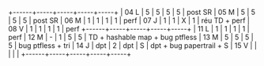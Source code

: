 +------+-----+-----+-----+-----+
| 04 L |  5  |  5  |  5  |  5  | post SR
| 05 M |  5  |  5  |  5  |  5  | post SR
| 06 M |  1  |  1  |  1  |  1  | perf
| 07 J |  1  |  1  |  X  |  1  | réu TD + perf
| 08 V |  1  |  1  |  1  |  1  | perf
+------+-----+-----+-----+-----+
| 11 L |  1  |  1  |  1  |  1  | perf
| 12 M |  -  |  1  |  5  |  5  | TD + hashable map + bug ptfless
| 13 M |  5  |  5  |  5  |  5  | bug ptfless + tri
| 14 J | dpt |  2  | dpt |  S  | dpt + bug papertrail + S
| 15 V |     |     |     |     |
+------+-----+-----+-----+-----+
